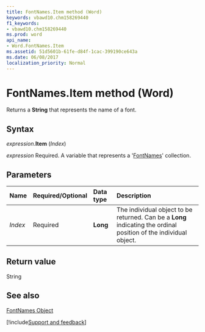 ```yaml
---
title: FontNames.Item method (Word)
keywords: vbawd10.chm158269440
f1_keywords:
- vbawd10.chm158269440
ms.prod: word
api_name:
- Word.FontNames.Item
ms.assetid: 51d5601b-61fe-d84f-1cac-399190ce643a
ms.date: 06/08/2017
localization_priority: Normal
---
```



# FontNames.Item method (Word)

Returns a  **String** that represents the name of a font.


## Syntax

_expression_.**Item** (_Index_)

_expression_ Required. A variable that represents a '[FontNames](Word.FontNames.md)' collection.


## Parameters



|Name|Required/Optional|Data type|Description|
|:-----|:-----|:-----|:-----|
| _Index_|Required| **Long**|The individual object to be returned. Can be a  **Long** indicating the ordinal position of the individual object.|

## Return value

String


## See also


[FontNames Object](Word.FontNames.md)

[!include[Support and feedback](~/includes/feedback-boilerplate.md)]